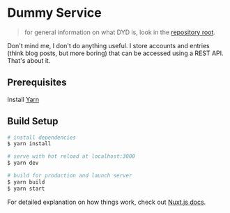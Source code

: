 # Dummy Service

> for general information on what DYD is, look in the [repository root](../README.md).

Don't mind me, I don't do anything useful.
I store accounts and entries (think blog posts, but more boring) that can be accessed using a REST API.
That's about it.

## Prerequisites

Install [Yarn](https://yarnpkg.com/lang/en/docs/install/)

## Build Setup

``` bash
# install dependencies
$ yarn install

# serve with hot reload at localhost:3000
$ yarn dev

# build for production and launch server
$ yarn build
$ yarn start
```

For detailed explanation on how things work, check out [Nuxt.js docs](https://nuxtjs.org).
